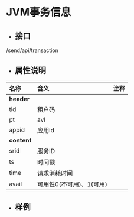 # JVM事务信息

* ## 接口

/send/api/transaction

* ## 属性说明

| **名称** | **含义** | **注释** |
| :--- | :--- | :--- |
| **header** |  |  |
| tid | 租户码 |  |
| pt | avl |  |
| appid | 应用id |  |
| **content** |  |  |
| srid | 服务ID |  |
| ts | 时间戳 |  |
| time | 请求消耗时间 |  |
| avail | 可用性0\(不可用\)、1\(可用\) |  |

* ## 样例



